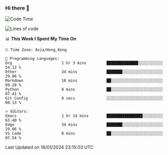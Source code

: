 ### Hi there 👋

<!--
**nicehiro/nicehiro** is a ✨ _special_ ✨ repository because its `README.md` (this file) appears on your GitHub profile.

Here are some ideas to get you started:

- 🔭 I’m currently working on ...
- 🌱 I’m currently learning ...
- 👯 I’m looking to collaborate on ...
- 🤔 I’m looking for help with ...
- 💬 Ask me about ...
- 📫 How to reach me: ...
- 😄 Pronouns: ...
- ⚡ Fun fact: ...
-->

<!--START_SECTION:waka-->
![Code Time](http://img.shields.io/badge/Code%20Time-191%20hrs%2051%20mins-blue)

![Lines of code](https://img.shields.io/badge/From%20Hello%20World%20I%27ve%20Written-2.6%20million%20lines%20of%20code-blue)

📊 **This Week I Spent My Time On** 

```text
🕑︎ Time Zone: Asia/Hong_Kong

💬 Programming Languages: 
Org                      1 hr 3 mins         ██████████████░░░░░░░░░░░   54.12 % 
Other                    34 mins             ███████░░░░░░░░░░░░░░░░░░   29.06 % 
Markdown                 10 mins             ██░░░░░░░░░░░░░░░░░░░░░░░   09.28 % 
Python                   8 mins              ██░░░░░░░░░░░░░░░░░░░░░░░   07.41 % 
Git Config               0 secs              ░░░░░░░░░░░░░░░░░░░░░░░░░   00.13 % 

🔥 Editors: 
Emacs                    1 hr 14 mins        ████████████████░░░░░░░░░   63.40 % 
Edge                     34 mins             ███████░░░░░░░░░░░░░░░░░░   29.06 % 
VS Code                  8 mins              ██░░░░░░░░░░░░░░░░░░░░░░░   07.54 % 
```


 Last Updated on 18/01/2024 23:15:03 UTC
<!--END_SECTION:waka-->
